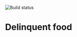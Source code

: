 ![Build status](https://travis-ci.com/lilith645/TrephAlky.svg?token=nw7eyDYfjBcSaxj1G3h7&branch=master)
# Delinquent food
